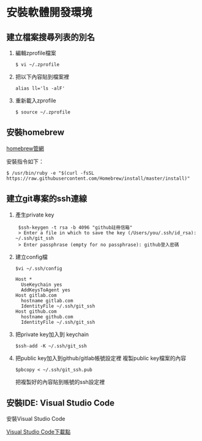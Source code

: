# 安裝軟體開發環境
## 建立檔案搜尋列表的別名
1. 編輯zprofile檔案
    ```
    $ vi ~/.zprofile
    ```
2. 把以下內容貼到檔案裡
    ```
    alias ll='ls -alF'
    ```
3. 重新載入zprofile
    ```
    $ source ~/.zprofile
    ```

## 安裝homebrew
[homebrew管網](https://brew.sh/index_zh-tw)

安裝指令如下：
```
$ /usr/bin/ruby -e "$(curl -fsSL https://raw.githubusercontent.com/Homebrew/install/master/install)"
```
## 建立git專案的ssh連線
1. 產生private key
   ```
    $ssh-keygen -t rsa -b 4096 "github註冊信箱"
    > Enter a file in which to save the key (/Users/you/.ssh/id_rsa):  ~/.ssh/git_ssh
    > Enter passphrase (empty for no passphrase): github登入密碼
    ```
2. 建立config檔
   ```
   $vi ~/.ssh/config
   ```
   ```
   Host *
     UseKeychain yes
     AddKeysToAgent yes
   Host gitlab.com
     hostname gitlab.com
     IdentityFile ~/.ssh/git_ssh
   Host github.com
     hostname github.com
     IdentityFile ~/.ssh/git_ssh
   ```
3. 把private key加入到 keychain
   ```
   $ssh-add -K ~/.ssh/git_ssh
   ```
4. 把public key加入到github/gitlab帳號設定裡
   複製public key檔案的內容
   ```
   $pbcopy < ~/.ssh/git_ssh.pub
   ```
   把複製好的內容貼到帳號的ssh設定裡


## 安裝IDE: Visual Studio Code 
安裝Visual Studio Code

[Visual Studio Code下載點](https://code.visualstudio.com/docs/setup/setup-overview)